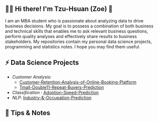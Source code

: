 ## 👩‍💻 Hi there! I'm Tzu-Hsuan (Zoe) 👋 
I am an MBA student who is passionate about analyzing data to drive business decisions. My goal is to possess a combination of both business and technical skills that enables me to ask relevant business questions, perform quality analyses and effectively share results to business stakeholders. My repositories contain my personal data science projects, programming and statistics notes. I hope you may find them useful.

## ⚡ Data Science Projects
- *Customer Analysis*: 
  - [Customer-Retention-Analysis-of-Online-Booking-Platform](https://github.com/tzuhsuancheng/retention-analysis)
  - [Tmall-Double11-Repeat-Buyers-Prediction](https://github.com/tzuhsuancheng/Tmall-Double11-Repeat-Buyers-Prediction)
- *Classification* : [Adoption-Speed-Prediction](https://github.com/tzuhsuancheng/Statistical-Learning/blob/master/Final-project/project_petfinder.pdf)
- *NLP*: [Industry-&-Occupation-Prediction](https://github.com/tzuhsuancheng/Statistical-Learning/blob/master/Kaggle-competition/Final.ipynb)


## 📝 Tips & Notes


<!--
**tzuhsuancheng/tzuhsuancheng** is a ✨ _special_ ✨ repository because its `README.md` (this file) appears on your GitHub profile.

Here are some ideas to get you started:

- 🔭 I’m currently working on ...
- 🌱 I’m currently learning ...
- 👯 I’m looking to collaborate on ...
- 🤔 I’m looking for help with ...
- 💬 Ask me about ...
- 📫 How to reach me: ...
- 😄 Pronouns: ...
- ⚡ Fun fact: ...
-->
